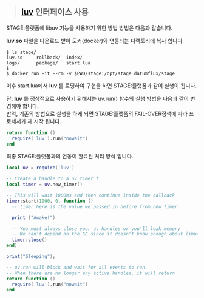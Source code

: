> ## [luv](https://github.com/luvit/luv) 인터페이스 사용

STAGE:플랫폼에 libuv 기능을 사용하기 위한 방법 방법은 다음과 같습니다.

**luv.so** 파일을 다운로드 받아 도커(docker)와 연동되는 디랙토리에 복사 합니다.

```console
$ ls stage/
luv.so     rollback/  index/
logs/      package/   start.lua
$
$ docker run -it --rm -v $PWD/stage:/opt/stage datumflux/stage
```

이후 start.lua에서 **luv** 를 로딩하여 구현을 하면 STAGE:플랫폼과 같이 실행이 됩니다.

단, **luv** 를 정상적으로 사용하기 위해서는 uv.run() 함수의 실행 방법을 다음과 같이 변경해야 합니다.<br>
만약, 기존의 방법으로 실행을 하게 되면 STAGE:플랫폼의 FAIL-OVER정책에 따라 프로세서가 재 시작 됩니다.

```lua
return function ()
  require('luv').run("nowait")
end
```

최종 STAGE:플랫폼과의 연동이 완료된 처리 방식 입니다.

```lua
local uv = require('luv')

-- Create a handle to a uv_timer_t
local timer = uv.new_timer()

-- This will wait 1000ms and then continue inside the callback
timer:start(1000, 0, function ()
  -- timer here is the value we passed in before from new_timer.

  print ("Awake!")

  -- You must always close your uv handles or you'll leak memory
  -- We can't depend on the GC since it doesn't know enough about libuv.
  timer:close()
end)

print("Sleeping");

-- uv.run will block and wait for all events to run.
-- When there are no longer any active handles, it will return
return function ()
  require('luv').run("nowait")
end
```
